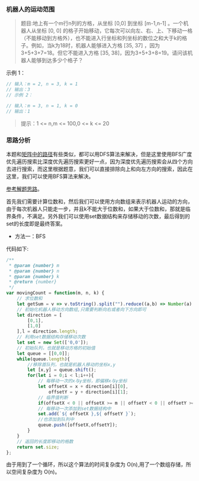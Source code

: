 ### 机器人的运动范围

> 题目:地上有一个m行n列的方格，从坐标 [0,0] 到坐标 [m-1,n-1] 。一个机器人从坐标 [0, 0] 的格子开始移动，它每次可以向左、右、上、下移动一格（不能移动到方格外），也不能进入行坐标和列坐标的数位之和大于k的格子。例如，当k为18时，机器人能够进入方格 [35, 37] ，因为3+5+3+7=18。但它不能进入方格 [35, 38]，因为3+5+3+8=19。请问该机器人能够到达多少个格子？

示例 1：

```js
// 输入：m = 2, n = 3, k = 1
// 输出：3
// 示例 2：

// 输入：m = 3, n = 1, k = 0
// 输出：1
```

> 提示：1 <= n,m <= 100,0 <= k <= 20

### 思路分析

本题和[矩阵中的路径](/codes/exist.md)有些类似，都可以用DFS算法来解决，但是这里使用BFS广度优先遍历搜索比深度优先遍历搜索更好一点，因为深度优先遍历搜索会从四个方向去进行搜索，而这里根据题意，我们可以直接排除向上和向左方向的搜索，因此在这里，我们可以使用BFS算法来解决。

[参考解题思路](https://leetcode-cn.com/problems/ji-qi-ren-de-yun-dong-fan-wei-lcof/solution/javascriptyan-du-you-xian-bian-li-bfszhu-shi-xiang/)。

首先我们需要计算位数和，然后我们可以使用方向数组来表示机器人运动的方向，由于每次机器人只能走一步，并且k不能大于位数和，如果大于位数和，那就是临界条件，不满足。另外我们可以使用set数据结构来存储移动的次数，最后得到的set的长度即是最终答案。


- 方法一：BFS

代码如下:

```js
/**
 * @param {number} m
 * @param {number} n
 * @param {number} k
 * @return {number}
 */
var movingCount = function(m, n, k) {
    // 求位数和
    let getSum = v => v.toString().split("").reduce((a,b) => Number(a) + Number(b),0);
    // 初始化机器人移动方向数组,只需要判断向右或者向下方向即可
    let direction = [
        [0,1],
        [1,0]
    ],l = direction.length;
    // 利用set数据结构存储移动次数
    let set = new Set(['0,0']);
    // 初始队列，也就是移动方格的初始值
    let queue = [[0,0]];
    while(queue.length){
        //移除首队列，也就是机器人移动的坐标x,y
        let [x,y] = queue.shift();
        for(let i = 0;i < l;i++){
            // 每移动一次的x与y坐标，即偏移x与y坐标
            let offsetX = x + direction[i][0],
                offsetY = y + direction[i][1];
            // 临界值判断
            if(offsetX < 0 || offsetX >= m || offsetY < 0 || offsetY >= n || getSum(offsetX) + getSum(offsetY) > k || set.has(`${ offsetX },${ offsetY }`))continue;
            // 每移动一次添加到set数据结构中
            set.add(`${ offsetX },${ offsetY }`);
            //也添加到队列中
            queue.push([offsetX,offsetY]);
        }
    }
    // 返回的长度即移动的格数
    return set.size;
};
```

由于用到了一个循环，所以这个算法的时间复杂度为 O(n),用了一个数组存储，所以空间复杂度为 O(n)。


